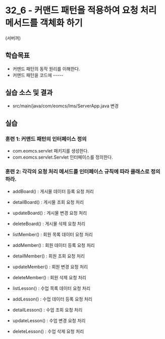 # 32_6 - 커맨드 패턴을 적용하여 요청 처리 메서드를 객체화 하기
(서버꺼)

## 학습목표

- 커맨드 패턴의 동작 원리를 이해한다.
- 커맨드 패턴을 코드에 -----

## 실습 소스 및 결과

- src/main/java/com/eomcs/lms/ServerApp.java 변경

## 실습  

### 훈련 1: 커맨드 패턴의 인터페이스 정의

- com.eomcs.servlet 패키지를 생성한다. 
- com.eomcs.servlet.Servlet 인터페이스를 정의한다. 

### 훈련 2: 각각의 요청 처리 메서드를 인터페이스 규칙에 따라 클래스로 정의하라.

  - addBoard() : 게시물 데이터 등록 요청 처리
  - detailBoard() : 게시물 조회 요청 처리
  - updateBoard() : 게시물 변경 요청 처리
  - deleteBoard() : 게시물 삭제 요청 처리
  
  - listMember() : 회원 목록 데이터 요청 처리
  - addMember() : 회원 데이터 등록 요청 처리
  - detailMember() : 회원 조회 요청 처리
  - updateMember() : 회원 변경 요청 처리
  - deleteMember() : 회원 삭제 요청 처리
  
  - listLesson() : 수업 목록 데이터 요청 처리
  - addLesson() : 수업 데이터 등록 요청 처리
  - detailLesson() : 수업 조회 요청 처리
  - updateLesson() : 수업 변경 요청 처리
  - deleteLesson() : 수업 삭제 요청 처리
  
 